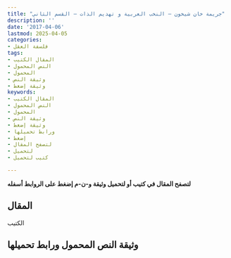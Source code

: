 ```yaml
---
title: "جريمة خان شيخون – النخب العربية و تهديم الذات – القسم الثاني"
description: ''
date: '2017-04-06'
lastmod: 2025-04-05
categories:
- فلسفة العقل
tags:
- المقال الكتيب
- النص المحمول
- المحمول
- وثيقة النص
- وثيقة إضغط
keywords:
- المقال الكتيب
- النص المحمول
- المحمول
- وثيقة النص
- وثيقة إضغط
- ورابط تحميلها
- إضغط
- لتصفح المقال
- لتحميل
- كتيب لتحميل

---
```

**لتصفح المقال في كتيب أو لتحميل وثيقة و-ن-م إضغط على الروابط أسفله**

## المقال

الكتيب

## وثيقة النص المحمول ورابط تحميلها

###
